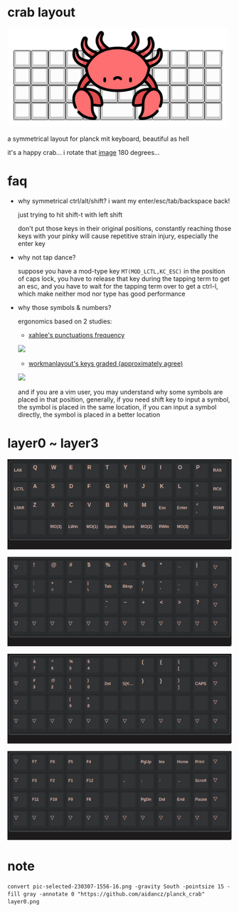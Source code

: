 # crab layout

![](image/crab_on_planck.png)

a symmetrical layout for planck mit keyboard, beautiful as hell

it's a happy crab... i rotate that [image](https://www.flaticon.com/free-icons/crab) 180 degrees...

# faq

- why symmetrical ctrl/alt/shift? i want my enter/esc/tab/backspace back!

	just trying to hit shift-t with left shift

	don't put those keys in their original positions, constantly reaching those keys with your pinky will cause repetitive strain injury, especially the enter key

- why not tap dance?

	suppose you have a mod-type key `MT(MOD_LCTL,KC_ESC)` in the position of caps lock, you have to release that key during the tapping term to get an esc, and you have to wait for the tapping term over to get a ctrl-l, which make neither mod nor type has good performance

- why those symbols & numbers?

	ergonomics based on 2 studies:

	- [xahlee's punctuations frequency](http://xahlee.info/comp/computer_language_char_distribution.html)

	![](http://xahlee.info/comp/i/computer_language_char_frequency.png)

	- [workmanlayout's keys graded (approximately agree)](https://workmanlayout.org/#back-to-the-drawing-board)

	![](https://github.com/kdeloach/workman/raw/gh-pages/images/keyboard_graded_grid.png)

	and if you are a vim user, you may understand why some symbols are placed in that position, generally, if you need shift key to input a symbol, the symbol is placed in the same location, if you can input a symbol directly, the symbol is placed in a better location

# layer0 ~ layer3

![](2023-03-29/layer0_fix.png)

![](2023-03-29/layer1.png)

![](2023-03-29/layer2_fix.png)

![](2023-03-29/layer3_fix.png)

# note

`convert pic-selected-230307-1556-16.png -gravity South -pointsize 15 -fill gray -annotate 0 "https://github.com/aidancz/planck_crab" layer0.png`
